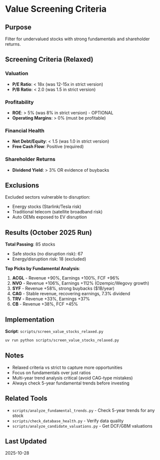 # Value Screening Criteria

## Purpose
Filter for undervalued stocks with strong fundamentals and shareholder returns.

## Screening Criteria (Relaxed)

### Valuation
- **P/E Ratio**: < 18x (was 12-15x in strict version)
- **P/B Ratio**: < 2.0 (was 1.5 in strict version)

### Profitability
- **ROE**: > 5% (was 8% in strict version) - OPTIONAL
- **Operating Margins**: > 0% (must be profitable)

### Financial Health
- **Net Debt/Equity**: < 1.5 (was 1.0 in strict version)
- **Free Cash Flow**: Positive (required)

### Shareholder Returns
- **Dividend Yield**: > 3% OR evidence of buybacks

## Exclusions
Excluded sectors vulnerable to disruption:
- Energy stocks (Starlink/Tesla risk)
- Traditional telecom (satellite broadband risk)
- Auto OEMs exposed to EV disruption

## Results (October 2025 Run)

**Total Passing**: 85 stocks
- Safe stocks (no disruption risk): 67
- Energy/disruption risk: 18 (excluded)

**Top Picks by Fundamental Analysis**:
1. **ACGL** - Revenue +90%, Earnings +100%, FCF +96%
2. **NVO** - Revenue +106%, Earnings +112% (Ozempic/Wegovy growth)
3. **SYF** - Revenue +58%, strong buybacks ($1B/year)
4. **CAG** - Stable revenue, recovering earnings, 7.3% dividend
5. **TRV** - Revenue +33%, Earnings +37%
6. **CB** - Revenue +38%, FCF +45%

## Implementation

**Script**: `scripts/screen_value_stocks_relaxed.py`

```bash
uv run python scripts/screen_value_stocks_relaxed.py
```

## Notes

- Relaxed criteria vs strict to capture more opportunities
- Focus on fundamentals over just ratios
- Multi-year trend analysis critical (avoid CAG-type mistakes)
- Always check 5-year fundamental trends before investing

## Related Tools

- `scripts/analyze_fundamental_trends.py` - Check 5-year trends for any stock
- `scripts/check_database_health.py` - Verify data quality
- `scripts/analyze_candidate_valuations.py` - Get DCF/GBM valuations

## Last Updated
2025-10-28
